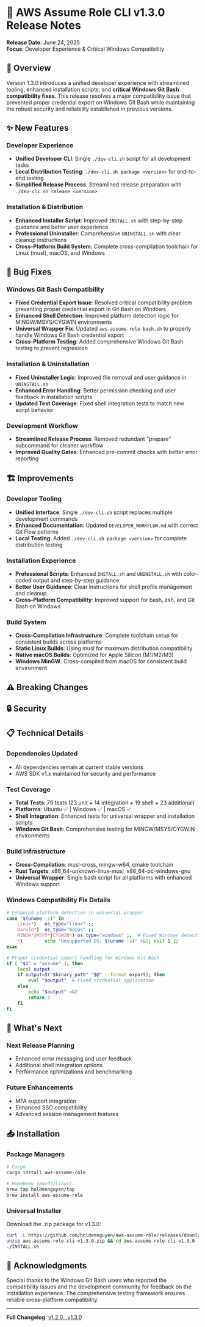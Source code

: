 # 🚀 AWS Assume Role CLI v1.3.0 Release Notes

**Release Date**: June 24, 2025  
**Focus**: Developer Experience & Critical Windows Compatibility

## 🎯 Overview

Version 1.3.0 introduces a unified developer experience with streamlined tooling, enhanced installation scripts, and **critical Windows Git Bash compatibility fixes**. This release resolves a major compatibility issue that prevented proper credential export on Windows Git Bash while maintaining the robust security and reliability established in previous versions.

## ✨ New Features

### Developer Experience
- **Unified Developer CLI**: Single `./dev-cli.sh` script for all development tasks
- **Local Distribution Testing**: `./dev-cli.sh package <version>` for end-to-end testing
- **Simplified Release Process**: Streamlined release preparation with `./dev-cli.sh release <version>`

### Installation & Distribution
- **Enhanced Installer Script**: Improved `INSTALL.sh` with step-by-step guidance and better user experience
- **Professional Uninstaller**: Comprehensive `UNINSTALL.sh` with clear cleanup instructions
- **Cross-Platform Build System**: Complete cross-compilation toolchain for Linux (musl), macOS, and Windows

## 🔧 Bug Fixes

### Windows Git Bash Compatibility
- **Fixed Credential Export Issue**: Resolved critical compatibility problem preventing proper credential export in Git Bash on Windows
- **Enhanced Shell Detection**: Improved platform detection logic for MINGW/MSYS/CYGWIN environments
- **Universal Wrapper Fix**: Updated `aws-assume-role-bash.sh` to properly handle Windows Git Bash credential export
- **Cross-Platform Testing**: Added comprehensive Windows Git Bash testing to prevent regression

### Installation & Uninstallation
- **Fixed Uninstaller Logic**: Improved file removal and user guidance in `UNINSTALL.sh`
- **Enhanced Error Handling**: Better permission checking and user feedback in installation scripts
- **Updated Test Coverage**: Fixed shell integration tests to match new script behavior

### Development Workflow
- **Streamlined Release Process**: Removed redundant "prepare" subcommand for cleaner workflow
- **Improved Quality Gates**: Enhanced pre-commit checks with better error reporting

## 🏗️ Improvements

### Developer Tooling
- **Unified Interface**: Single `./dev-cli.sh` script replaces multiple development commands
- **Enhanced Documentation**: Updated `DEVELOPER_WORKFLOW.md` with correct Git Flow patterns
- **Local Testing**: Added `./dev-cli.sh package <version>` for complete distribution testing

### Installation Experience
- **Professional Scripts**: Enhanced `INSTALL.sh` and `UNINSTALL.sh` with color-coded output and step-by-step guidance
- **Better User Guidance**: Clear instructions for shell profile management and cleanup
- **Cross-Platform Compatibility**: Improved support for bash, zsh, and Git Bash on Windows

### Build System
- **Cross-Compilation Infrastructure**: Complete toolchain setup for consistent builds across platforms
- **Static Linux Builds**: Using musl for maximum distribution compatibility
- **Native macOS Builds**: Optimized for Apple Silicon (M1/M2/M3)
- **Windows MinGW**: Cross-compiled from macOS for consistent build environment

## ⚠️ Breaking Changes
<!-- No breaking changes in this release -->

## 🔒 Security
<!-- No security updates in this release -->

## 📋 Technical Details

### Dependencies Updated
- All dependencies remain at current stable versions
- AWS SDK v1.x maintained for security and performance

### Test Coverage
- **Total Tests**: 79 tests (23 unit + 14 integration + 19 shell + 23 additional)
- **Platforms**: Ubuntu ✅ | Windows ✅ | macOS ✅
- **Shell Integration**: Enhanced tests for universal wrapper and installation scripts
- **Windows Git Bash**: Comprehensive testing for MINGW/MSYS/CYGWIN environments

### Build Infrastructure
- **Cross-Compilation**: musl-cross, mingw-w64, cmake toolchain
- **Rust Targets**: x86_64-unknown-linux-musl, x86_64-pc-windows-gnu
- **Universal Wrapper**: Single bash script for all platforms with enhanced Windows support

### Windows Compatibility Fix Details
```bash
# Enhanced platform detection in universal wrapper
case "$(uname -s)" in
    Linux*)   os_type="linux" ;;
    Darwin*)  os_type="macos" ;;
    MINGW*|MSYS*|CYGWIN*) os_type="windows" ;;  # Fixed Windows detection
    *)        echo "Unsupported OS: $(uname -s)" >&2; exit 1 ;;
esac

# Proper credential export handling for Windows Git Bash
if [ "$1" = "assume" ]; then
    local output
    if output=$("$binary_path" "$@" --format export); then
        eval "$output"  # Fixed credential application
    else
        echo "$output" >&2
        return 1
    fi
fi
```

## 🎉 What's Next

### Next Release Planning
- Enhanced error messaging and user feedback
- Additional shell integration options
- Performance optimizations and benchmarking

### Future Enhancements
- MFA support integration
- Enhanced SSO compatibility
- Advanced session management features

## 📥 Installation

### Package Managers
```bash
# Cargo
cargo install aws-assume-role

# Homebrew (macOS/Linux)
brew tap holdennguyen/tap
brew install aws-assume-role
```

### Universal Installer
Download the .zip package for v1.3.0:

```bash
curl -L https://github.com/holdennguyen/aws-assume-role/releases/download/v1.3.0/aws-assume-role-cli-v1.3.0.zip -o aws-assume-role-cli-v1.3.0.zip
unzip aws-assume-role-cli-v1.3.0.zip && cd aws-assume-role-cli-v1.3.0
./INSTALL.sh
```

## 🙏 Acknowledgments

Special thanks to the Windows Git Bash users who reported the compatibility issues and the development community for feedback on the installation experience. The comprehensive testing framework ensures reliable cross-platform compatibility.

---

**Full Changelog**: [v1.2.0...v1.3.0](https://github.com/holdennguyen/aws-assume-role/compare/v1.2.0...v1.3.0)

<!-- 
CHECKLIST - Remove before publishing:
□ Update all {PLACEHOLDERS} with actual values
□ Remove empty sections
□ Verify all links work
□ Test installation commands
□ Check changelog link is correct
□ Proofread for typos and clarity
--> 